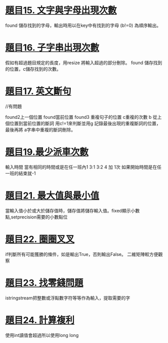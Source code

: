 # [題目15. 文字與字母出現次數](itsa_word_frequency_of_sentence.cpp)
  found 儲存找到的字母，輸出時用以在key中有找到的字母 (b!=0) 為順序輸出。
 
# [題目16. 子字串出現次數](itsa_sentence_frequency.cpp)
  假如有超過題目規定的長度，用resize 將輸入超過的部分刪除。 found 儲存找到的位置，c儲存找到的次數。
  
# [題目17. 英文斷句](itsa_sentence.cpp)
  //有問題
 
  found2上一個位置 found當前位置 found3 重複句子的位置 c重複的次數 b 從上個位置到當前位置的斷詞
  用c!=1來判斷並用g 記錄最後出現的重複斷詞的位置，最後再將 a字串中重複的斷詞刪除。
  
# [題目19.最少派車次數](https://github.com/QIUXIANG126/ITSA_Homework-15...24-/blob/7a7a4bb15dfe7d250a02d5a11024048c32bece2c/19.%E6%9C%80%E5%B0%91%E6%B4%BE%E8%BB%8A%E6%95%B8)
  輸入時間 當有相同的時間或是在任一班內1 3:1 3:2 4 加 1次 如果開始時間是在任一班的結束就-1
# [題目21. 最大值與最小值](itsa_max_and_min.cpp)
  當輸入值小於或大於儲存值時，儲存值將儲存輸入值。fixed顯示小數點,setprecision需要的小數點位
  
# [題目22. 圈圈叉叉](itsa_OOXX.cpp)
  if判斷所有可能獲勝的條件，如是輸出True，否則輸出False。 二維矩陣較方便觀察
  
 # [題目23. 找零錢問題](https://github.com/QIUXIANG126/ITSA_Homework-15...24-/blob/9a7f45c6f14b9df8a038980f79daf973ceabb85b/23.%20%E6%89%BE%E9%9B%B6%E9%8C%A2%E5%95%8F%E9%A1%8C)
istringstream把整數或浮點數字符等等作為輸入，提取需要的字

# [題目24. 計算複利](https://github.com/QIUXIANG126/ITSA_Homework-15...24-/blob/33da9757144081a0635d1819ed8de3cb065633b1/24.%20%E8%A8%88%E7%AE%97%E8%A4%87%E5%88%A9)
使用int讀值會超過所以使用long long
